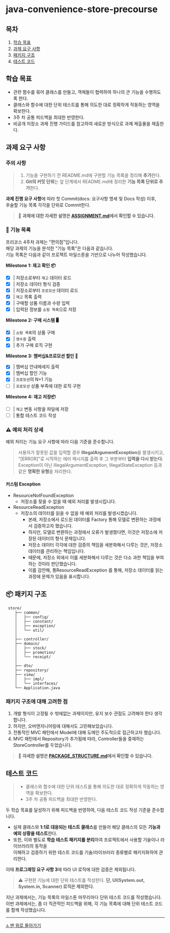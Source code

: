 # java-convenience-store-precourse

## 목차

1. [학습 목표](#학습-목표)
2. [과제 요구 사항](#과제-요구-사항)
3. [패키지 구조](#패키지-구조)
4. [테스트 코드](#테스트-코드)

## 학습 목표

- 관련 함수를 묶어 클래스를 만들고, 객체들이 협력하여 하나의 큰 기능을 수행하도록 한다.
- 클래스와 함수에 대한 단위 테스트를 통해 의도한 대로 정확하게 작동하는 영역을 확보한다.
- 3주 차 공통 피드백을 최대한 반영한다.
- 비공개 저장소 과제 진행 가이드를 참고하여 새로운 방식으로 과제 제출물을 제출한다.

## 과제 요구 사항

### 주의 사항

> 1. 기능을 구현하기 전 README.md에 구현할 기능 목록을 정리해 **추가**한다.
> 2. **Git의 커밋 단위**는 앞 단계에서 README.md에 정리한 **기능 목록 단위로 추가**한다.

**과제 진행 요구 사항**에 따라 첫 Commit(docs: 요구사항 명세 및 Docs 작성) 이후,<br>
후술할 기능 목록 각각을 단위로 Commit한다.

> 📝 **과제에 대한 자세한 설명은 [ASSIGNMENT.md](docs/ASSIGNMENT.md)에서 확인할 수 있습니다.**

### 📝 기능 목록

프리코스 4주차 과제는 "편의점"입니다.<br>
해당 과제의 기능을 분석한 "기능 목록"은 다음과 같습니다.<br>
기능 목록은 다음과 같이 프로젝트 마일스톤을 기반으로 나누어 작성했습니다.

**Milestone 1: 재고 확인 📦**

- [x] | 저장소로부터 `재고` 데이터 로드
- [x] | 저장소 데이터 형식 검증
- [x] | 저장소로부터 `프로모션` 데이터 로드
- [x] | `재고` 목록 출력
- [x] | 구매할 상품 이름과 수량 입력
- [x] | 입력된 정보를 `쇼핑 목록`으로 저장

**Milestone 2: 구매 시스템 🖥️**

- [x] | `쇼핑 목록`의 상품 구매
- [x] | `영수증` 출력
- [x] | 추가 구매 로직 구현

**Milestone 3: 멤버십&프로모션 할인 🔖**

- [x] | 멤버십 안내메세지 출력
- [x] | 멤버십 할인 기능
- [x] | `프로모션`의 N+1 기능
- [ ] | `프로모션` 상품 부족에 대한 로직 구현

**Milestone 4: 재고 저장📦**

- [ ] | `재고` 변동 사항을 파일에 저장
- [ ] | 통합 테스트 코드 작성

### ⚠️ 예외 처리 상세

예외 처리는 기능 요구 사항에 따라 다음 기준을 준수합니다.
> 사용자가 잘못된 값을 입력할 경우 **IllegalArgumentException**을 발생시키고,<br>
> "[ERROR]"로 시작하는 에러 메시지를 출력 후 그 부분부터 **입력을 다시 받는다.**<br>
> Exception이 아닌 IllegalArgumentException, IllegalStateException 등과 같은 **명확한 유형**을 처리한다.

#### 커스텀 Exception

- ResourceNotFoundException
    - 저장소를 찾을 수 없을 때 예외 처리를 발생시킵니다.
- ResourceReadException
    - 저장소의 데이터를 읽을 수 없을 때 예외 처리를 발생시켰습니다.
        - 본래, 저장소에서 로드된 데이터를 Factory 통해 모델로 변환하는 과정에서 검증하고자 했습니다.
        - 하지만, 모델로 변환하는 과정에서 오류가 발생했다면, 이것은 저장소에 저장된 데이터의 형식 문제입니다.
        - 저장소 데이터 각각에 대한 검증의 책임을 세분화해서 다루는 것은, 저장소 데이터를 관리하는 책임입니다.
        - 때문에, 저장소 외에서 이를 세분화해서 다루는 것은 다소 과한 책임을 부여하는 것이라 판단했습니다.
        - 이를 감안해, 통ResourceReadException 를 통해, 저장소 데이터를 읽는 과정에 문제가 있음을 표시합니다.

## 📦 패키지 구조

```
 store/
    ├── common/
    │   ├── config/
    │   ├── constant/
    │   ├── exception/
    │   └── util/
    │
    ├── controller/
    ├── domain/
    │   ├── stock/
    │   ├── promotion/
    │   └── receipt/
    │
    ├── dto/
    ├── repository/
    ├── view/
    │   ├── impl/
    │   └── interfaces/
    └── Application.java
```

### 패키지 구조에 대해 고려한 점

1. 개발 형식이 고정될 수 밖에없는 과제이지만, 유지 보수 관점도 고려해야 한다 생각합니다.
2. 하지만, 오버엔지니어링에 대해서도 고민해보았습니다.
3. 전통적인 MVC 패턴에서 Model에 대해 도메인 주도적으로 접근하고자 했습니다.
4. MVC 패턴에서 Repository가 추가됨에 따라, Controller들을 중재하는 StoreController를 두었습니다.

> 📝 **자세한 설명은 [PACKAGE_STRUCTURE.md](docs/PACKAGE_STRUCTURE.md)에서 확인할 수 있습니다.**

## 테스트 코드

> - 클래스와 함수에 대한 단위 테스트를 통해 의도한 대로 정확하게 작동하는 영역을 확보한다.
> - 3주 차 공통 피드백을 최대한 반영한다.

두 학습 목표를 달성하기 위해 피드백을 반영하여, 다음 테스트 코드 작성 기준을 준수합니다.

- 실제 클래스와 **1:1로 대응되는 테스트 클래스**를 만들어 해당 클래스의 모든 **기능과 예외 상황을 테스트**한다.<br>
- 또한, 이와 별도로 **학습 테스트 패키지를 분리**하여 프로젝트에서 사용할 기술이나 라이브러리의 동작을<br>
  이해하고 검증하기 위한 테스트 코드를 기술/라이브러리 종류별로 패키지화하여 관리한다.

이때 **프로그래밍 요구 사항 3**에 따라 UI 로직에 대한 검증은 제외됩니다.
> ⚠️ 구현한 기능에 대한 단위 테스트를 작성한다. **단, UI(System.out, System.in, Scanner) 로직은 제외한다.**

지난 과제에서는, 기능 목록의 마일스톤 마무리마다 단위 테스트 코드를 작성했습니다.<br>
이번 과제에서는, 좀 더 직관적인 피드백을 위해, 각 기능 목록에 대해 단위 테스트 코드를 함께 작성했습니다.

---
[🔝 맨 위로 돌아가기](#java-convenience-store-precourse)